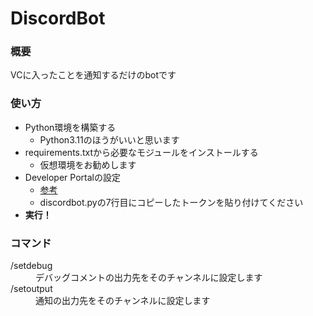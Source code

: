 # DiscordBot
### 概要
VCに入ったことを通知するだけのbotです
### 使い方
* Python環境を構築する
  * Python3.11のほうがいいと思います
* requirements.txtから必要なモジュールをインストールする
  * 仮想環境をお勧めします
* Developer Portalの設定
  * [参考](https://qiita.com/1ntegrale9/items/cb285053f2fa5d0cccdf)
  * discordbot.pyの7行目にコピーしたトークンを貼り付けてください
* **実行！**
### コマンド
<dl>
  <dt>/setdebug</dt>
    <dd>デバッグコメントの出力先をそのチャンネルに設定します</dd>
  <dt>/setoutput</dt>
    <dd>通知の出力先をそのチャンネルに設定します</dd>
</dl>
